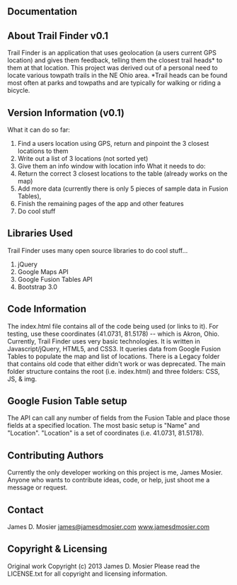 Documentation
--------------

About Trail Finder v0.1
-----------------------
Trail Finder is an application that uses geolocation (a users current GPS location) and gives them feedback, telling them the closest trail heads* to them at that location. This project was derived out of a personal need to locate various towpath trails in the NE Ohio area.
*Trail heads can be found most often at parks and towpaths and are typically for walking or riding a bicycle. 

Version Information (v0.1)
-----------------------------------
What it can do so far: 
1.    Find a users location using GPS, return and pinpoint the 3 closest locations to them
2.    Write out a list of 3 locations (not sorted yet)
3.    Give them an info window with location info
What it needs to do: 
1.    Return the correct 3 closest locations to the table (already works on the map)
2.    Add more data (currently there is only 5 pieces of sample data in Fusion Tables), 
3.    Finish the remaining pages of the app and other features
4.    Do cool stuff

Libraries Used
--------------
Trail Finder uses many open source libraries to do cool stuff...
  1. jQuery 
  2. Google Maps API
  3. Google Fusion Tables API
  4. Bootstrap 3.0

Code Information
----------------
The index.html file contains all of the code being used (or links to it). For testing, use these coordinates (41.0731, 81.5178) -- which is Akron, Ohio. Currently, Trail Finder uses very basic technologies. It is written in Javascript/jQuery, HTML5, and CSS3. It queries data from Google Fusion Tables to populate the map and list of locations. 
There is a Legacy folder that contains old code that either didn't work or was deprecated. The main folder structure contains the root (i.e. index.html) and three folders: CSS, JS, & img. 

Google Fusion Table setup
-------------------------
The API can call any number of fields from the Fusion Table and place those fields at a specified location.
The most basic setup is "Name" and "Location". "Location" is a set of coordinates (i.e. 41.0731, 81.5178).

Contributing Authors
--------------------
Currently the only developer working on this project is me, James Mosier. 
Anyone who wants to contribute ideas, code, or help, just shoot me a message or request.

Contact
-------
James D. Mosier
james@jamesdmosier.com
www.jamesdmosier.com

Copyright & Licensing
---------------------
Original work Copyright (c) 2013 James D. Mosier 
Please read the LICENSE.txt for all copyright and licensing information. 
